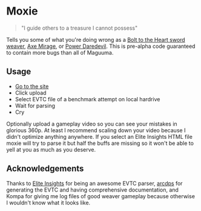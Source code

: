 # Moxie

> "I guide others to a treasure I cannot possess"

Tells you some of what you're doing wrong as a [Bolt to the Heart
sword weaver](https://snowcrows.com/raids/elementalist/weaver/sword/),
[Axe Mirage](https://snowcrows.com/raids/builds/mesmer/mirage/condition/), or
[Power Daredevil](https://snowcrows.com/raids/builds/thief/daredevil/power/).
This is pre-alpha code guaranteed to contain more bugs than all of Maguuma.

## Usage

- [Go to the site](https://hobinjk.github.io/moxie/dist/)
- Click upload
- Select EVTC file of a benchmark attempt on local hardrive
- Wait for parsing
- Cry

Optionally upload a gameplay video so you can see your mistakes in glorious
360p. At least I recommend scaling down your video because I didn't optimize
anything anywhere. If you select an Elite Insights HTML file moxie will try to
parse it but half the buffs are missing so it won't be able to yell at you as
much as you deserve.

## Acknowledgements

Thanks to [Elite
Insights](https://github.com/baaron4/GW2-Elite-Insights-Parser) for being an
awesome EVTC parser, [arcdps](https://www.deltaconnected.com/arcdps/) for
generating the EVTC and having comprehensive documentation, and Kompa for
giving me log files of good weaver
gameplay because otherwise I wouldn't know what it looks like.
